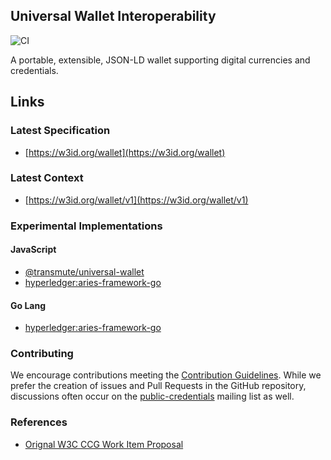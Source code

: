 ## Universal Wallet Interoperability

![CI](https://github.com/w3c-ccg/universal-wallet-interop-spec/workflows/CI/badge.svg)

A portable, extensible, JSON-LD wallet supporting digital currencies and credentials.

## Links

### Latest Specification

- [https://w3id.org/wallet](https://w3id.org/wallet)

### Latest Context

- [https://w3id.org/wallet/v1](https://w3id.org/wallet/v1)

### Experimental Implementations

#### JavaScript

- [@transmute/universal-wallet](https://github.com/transmute-industries/verifiable-data/tree/main/packages/universal-wallet)
- [hyperledger:aries-framework-go](https://github.com/hyperledger/aries-framework-go/blob/main/docs/vc_wallet.md)

#### Go Lang

- [hyperledger:aries-framework-go](https://github.com/hyperledger/aries-framework-go/blob/main/docs/vc_wallet.md)


### Contributing

We encourage contributions meeting the [Contribution
Guidelines](CONTRIBUTING.md). While we prefer the creation of issues
and Pull Requests in the GitHub repository, discussions often occur
on the
[public-credentials](http://lists.w3.org/Archives/Public/public-credentials/)
mailing list as well.

### References

- [Orignal W3C CCG Work Item Proposal](https://lists.w3.org/Archives/Public/public-credentials/2020Jun/0158.html)
